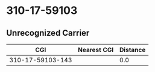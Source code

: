 # 310-17-59103
## Unrecognized Carrier


| CGI | Nearest CGI | Distance |
|-----|-------------|----------|
| 310-17-59103-143 |  | 0.0 |
